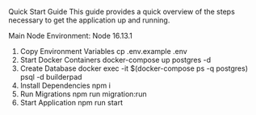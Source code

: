 Quick Start Guide
This guide provides a quick overview of the steps necessary to get the application up and running.

Main Node Environment: Node 16.13.1
1. Copy Environment Variables
   cp .env.example .env
2. Start Docker Containers
   docker-compose up postgres -d
3. Create Database
   docker exec -it $(docker-compose ps -q postgres) psql -d builderpad
4. Install Dependencies
   npm i
5. Run Migrations
   npm run migration:run
6. Start Application
   npm run start